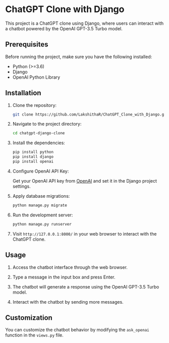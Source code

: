 # ChatGPT Clone with Django

This project is a ChatGPT clone using Django, where users can interact with a chatbot powered by the OpenAI GPT-3.5 Turbo model.

## Prerequisites

Before running the project, make sure you have the following installed:

- Python (>=3.6)
- Django
- OpenAI Python Library

## Installation

1. Clone the repository:

    ```bash
    git clone https://github.com/LakshithaR/ChatGPT_Clone_with_Django.git
    ```

2. Navigate to the project directory:

    ```bash
    cd chatgpt-django-clone
    ```

3. Install the dependencies:

    ```bash
    pip install python
    pip install django
    pip install openai
    ```

4. Configure OpenAI API Key:

    Get your OpenAI API key from [OpenAI](https://beta.openai.com/signup/) and set it in the Django project settings.

5. Apply database migrations:

    ```bash
    python manage.py migrate
    ```

6. Run the development server:

    ```bash
    python manage.py runserver
    ```

7. Visit `http://127.0.0.1:8000/` in your web browser to interact with the ChatGPT clone.

## Usage

1. Access the chatbot interface through the web browser.

2. Type a message in the input box and press Enter.

3. The chatbot will generate a response using the OpenAI GPT-3.5 Turbo model.

4. Interact with the chatbot by sending more messages.

## Customization

You can customize the chatbot behavior by modifying the `ask_openai` function in the `views.py` file.

